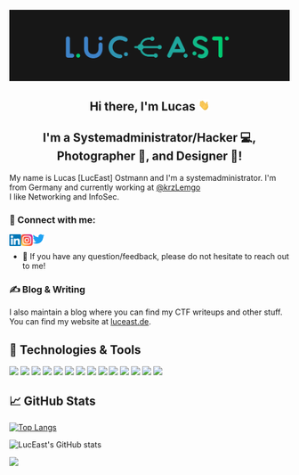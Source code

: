 ![Header](https://raw.githubusercontent.com/LucEast/LucEast/master/images/brandmark-design2.png "Header")

<h2 align="center">
Hi there, I'm Lucas <img src="https://raw.githubusercontent.com/LucEast/LucEast/master/images/wave.gif" width="20px">
</h2>

<h2 align="center">
I'm a Systemadministrator/Hacker 💻, Photographer 📸, and Designer 🎨! 
</h2> 

My name is Lucas [LucEast] Ostmann and I'm a systemadministrator. I'm from Germany and currently working at <a href ="https://github.com/krzLemgo" target="_blank" rel="noreferrer">@krzLemgo</a>\
I like Networking and InfoSec.

### 🤝 Connect with me:
<a href="https://www.linkedin.com/in/LucEast/"><img align="left" src="https://raw.githubusercontent.com/LucEast/LucEast/master/images/linkedin.svg" alt="LucEast | LinkedIn" width="21px"/></a>
<a href="https://instagram.com/LucEast/"><img align="left" src="https://raw.githubusercontent.com/LucEast/LucEast/master/images/instagram.svg" alt="LucEast | Instagram" width="21px"/></a>
<a href="https://www.twitter.com/Luc_East/"><img align="left" src="https://raw.githubusercontent.com/LucEast/LucEast/master/images/Twitter.svg" alt="LucEast | Twitter" width="21px"/></a>
</br>
- 💬 If you have any question/feedback, please do not hesitate to reach out to me!


### &#x270d; Blog & Writing

I also maintain a blog where you can find my CTF writeups and other stuff. 
You can find my website at [luceast.de](https://www.luceast.de).

## 🔧 Technologies & Tools
![](https://img.shields.io/badge/OS-Linux-informational?style=flat&logo=linux&logoColor=FCC624&color=299bab)
![](https://img.shields.io/badge/OS-Kali-informational?style=flat&logo=kali-linux&logoColor=557C94&color=299bab)
![](https://img.shields.io/badge/OS-Debian-informational?style=flat&logo=debian&logoColor=A81D33&color=299bab)
![](https://img.shields.io/badge/OS-Cisco-informational?style=flat&logo=cisco&logoColor=1BA0D7&color=299bab)
![](https://img.shields.io/badge/OS-Windows-informational?style=flat&logo=windows&logoColor=0078D6&color=299bab)
![](https://img.shields.io/badge/Shell-Bash-informational?style=flat&logo=gnu-bash&logoColor=4EAA25&color=299bab)
![](https://img.shields.io/badge/Shell-ZSH-informational?style=flat&logo=gnu-bash&logoColor=4EAA25&color=299bab)
![](https://img.shields.io/badge/Tools-Docker-informational?style=flat&logo=docker&logoColor=2496ED&color=299bab)
![](https://img.shields.io/badge/Tools-VSCode-informational?style=flat&logo=visual-studio-code&logoColor=007ACC&color=299bab)
![](https://img.shields.io/badge/Tools-Vim-informational?style=flat&logo=vim&logoColor=019733&color=299bab)
![](https://img.shields.io/badge/Tools-Apache-informational?style=flat&logo=apache&logoColor=D22128&color=299bab)
![](https://img.shields.io/badge/Tools-NGINX-informational?style=flat&logo=nginx&logoColor=009639&color=299bab)
![](https://img.shields.io/badge/Tools-GitHub-informational?style=flat&logo=github&logoColor=181717&color=299bab)
![](https://img.shields.io/badge/Tools-TryHackMe-informational?style=flat&logo=tryhackme&logoColor=212C42&color=299bab)

## &#x1f4c8; GitHub Stats

[![Top Langs](https://github-readme-stats.vercel.app/api/top-langs/?username=LucEast&langs_count=8&title_color=3e83c8&text_color=00cb71&icon_color=299bab&bg_color=171717&hide_border=true)](https://github.com/anuraghazra/github-readme-stats)

![LucEast's GitHub stats](https://github-readme-stats.vercel.app/api?username=LucEast&show_icons=true&title_color=3e83c8&text_color=00cb71&icon_color=299bab&bg_color=171717&hide_border=true)

![](https://komarev.com/ghpvc/?username=LucEast)


<!--
**LucEast/LucEast** is a ✨ _special_ ✨ repository because its `README.md` (this file) appears on your GitHub profile.

Here are some ideas to get you started:

- 🔭 I’m currently working on ...
- 🌱 I’m currently learning ...
- 👯 I’m looking to collaborate on ...
- 🤔 I’m looking for help with ...
- 💬 Ask me about ...
- 📫 How to reach me: ...
- 😄 Pronouns: ...
- ⚡ Fun fact: ...
-->




<!-- links to social media icons -->

<!-- icons with padding -->

[1.1]: http://i.imgur.com/tXSoThF.png (twitter icon with padding)
[2.1]: http://i.imgur.com/0o48UoR.png (github icon with padding)

<!-- icons without padding -->

[1.2]: http://i.imgur.com/wWzX9uB.png (twitter icon without padding)
[2.2]: http://i.imgur.com/9I6NRUm.png (github icon without padding)
[3.2]: https://raw.githubusercontent.com/MartinHeinz/MartinHeinz/master/linkedin-3-16.png (LinkedIn icon without padding)


<!-- links to your social media accounts -->

[1]: https://twitter.com/Luc_East
[2]: https://github.com/LucEast
[3]: https://www.linkedin.com/in/LucEast/


<!-- Resources -->
<!-- Icons: https://simpleicons.org/ -->
<!-- GitHub Stats: https://github.com/anuraghazra/github-readme-stats -->
<!-- Emojis: https://emojipedia.org/emoji/ -->
<!-- HTML Emojis: https://www.fileformat.info/index.htm -->
<!-- Shields: https://shields.io/ -->
<!-- Awesome GitHub Profile README: https://github.com/abhisheknaiidu/awesome-github-profile-readme -->
